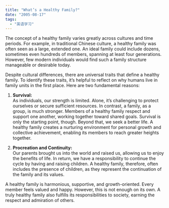 ```yaml
---
title: "What’s a Healthy Family?"
date: "2005-08-17"
tags: 
  - "英语学习"
---
```


The concept of a healthy family varies greatly across cultures and time periods. For example, in traditional Chinese culture, a healthy family was often seen as a large, extended one. An ideal family could include dozens, sometimes even hundreds of members, spanning at least four generations. However, few modern individuals would find such a family structure manageable or desirable today.  

Despite cultural differences, there are universal traits that define a healthy family. To identify these traits, it’s helpful to reflect on why humans live in family units in the first place. Here are two fundamental reasons:  

1. **Survival:**  
   As individuals, our strength is limited. Alone, it’s challenging to protect ourselves or secure sufficient resources. In contrast, a family, as a group, is much stronger. Members of a healthy family respect and support one another, working together toward shared goals. Survival is only the starting point, though. Beyond that, we seek a better life. A healthy family creates a nurturing environment for personal growth and collective achievement, enabling its members to reach greater heights together.  

2. **Procreation and Continuity:**  
   Our parents brought us into the world and raised us, allowing us to enjoy the benefits of life. In return, we have a responsibility to continue the cycle by having and raising children. A healthy family, therefore, often includes the presence of children, as they represent the continuation of the family and its values.  

A healthy family is harmonious, supportive, and growth-oriented. Every member feels valued and happy. However, this is not enough on its own. A truly healthy family also fulfills its responsibilities to society, earning the respect and admiration of others.  
